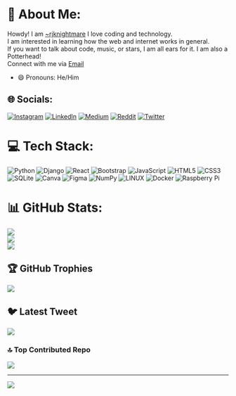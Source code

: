# 💫 About Me:
Howdy! I am [~rjknightmare](https://github.com/rajuljha) I love coding and technology. <br>I am interested in learning how the web and internet works in general.<br>If you want to talk about code, music, or stars, I am all ears for it. I am also a Potterhead! <br>Connect with me via <a href="mailto:emersonpess011108@gmail.com?">Email</a>
- 😄 Pronouns: He/Him

## 🌐 Socials:
[![Instagram](https://img.shields.io/badge/Instagram-%23E4405F.svg?logo=Instagram&logoColor=white)](https://instagram.com/rjknightmare) [![LinkedIn](https://img.shields.io/badge/LinkedIn-%230077B5.svg?logo=linkedin&logoColor=white)](https://linkedin.com/in/rajul-jha-627012251) [![Medium](https://img.shields.io/badge/Medium-12100E?logo=medium&logoColor=white)](https://medium.com/@rajuljha49) [![Reddit](https://img.shields.io/badge/Reddit-%23FF4500.svg?logo=Reddit&logoColor=white)](https://reddit.com/user/rjknightmare) [![Twitter](https://img.shields.io/badge/Twitter-%231DA1F2.svg?logo=Twitter&logoColor=white)](https://twitter.com/rajul_jha) 

# 💻 Tech Stack:
![Python](https://img.shields.io/badge/python-3670A0?style=for-the-badge&logo=python&logoColor=ffdd54) ![Django](https://img.shields.io/badge/django-%23092E20.svg?style=for-the-badge&logo=django&logoColor=white) ![React](https://img.shields.io/badge/react-%2320232a.svg?style=for-the-badge&logo=react&logoColor=%2361DAFB) ![Bootstrap](https://img.shields.io/badge/bootstrap-%23563D7C.svg?style=for-the-badge&logo=bootstrap&logoColor=white) ![JavaScript](https://img.shields.io/badge/javascript-%23323330.svg?style=for-the-badge&logo=javascript&logoColor=%23F7DF1E) ![HTML5](https://img.shields.io/badge/html5-%23E34F26.svg?style=for-the-badge&logo=html5&logoColor=white) ![CSS3](https://img.shields.io/badge/css3-%231572B6.svg?style=for-the-badge&logo=css3&logoColor=white) ![SQLite](https://img.shields.io/badge/sqlite-%2307405e.svg?style=for-the-badge&logo=sqlite&logoColor=white) ![Canva](https://img.shields.io/badge/Canva-%2300C4CC.svg?style=for-the-badge&logo=Canva&logoColor=white) 	![Figma](https://img.shields.io/badge/figma-%23F24E1E.svg?style=for-the-badge&logo=figma&logoColor=white) ![NumPy](https://img.shields.io/badge/numpy-%23013243.svg?style=for-the-badge&logo=numpy&logoColor=white) ![LINUX](https://img.shields.io/badge/Linux-FCC624?style=for-the-badge&logo=linux&logoColor=black) ![Docker](https://img.shields.io/badge/docker-%230db7ed.svg?style=for-the-badge&logo=docker&logoColor=white) ![Raspberry Pi](https://img.shields.io/badge/-RaspberryPi-C51A4A?style=for-the-badge&logo=Raspberry-Pi)

# 📊 GitHub Stats:
![](https://github-readme-stats.vercel.app/api?username=rajuljha&theme=gotham&hide_border=false&include_all_commits=false&count_private=false)<br/>
![](https://github-readme-streak-stats.herokuapp.com/?user=rajuljha&theme=gotham&hide_border=false)<br/>
![](https://github-readme-stats.vercel.app/api/top-langs/?username=rajuljha&theme=gotham&hide_border=false&include_all_commits=false&count_private=false&layout=compact)

## 🏆 GitHub Trophies
![](https://github-profile-trophy.vercel.app/?username=rajuljha&theme=darkhub&no-frame=false&no-bg=true&margin-w=4)

## 🐦 Latest Tweet
[![](https://gtce.itsvg.in/api?username=rajul_jha)](https://github.com/VishwaGauravIn/github-twitter-card-embed)

### 🔝 Top Contributed Repo
![](https://github-contributor-stats.vercel.app/api?username=rajuljha&limit=5&theme=dark&combine_all_yearly_contributions=true)

---
[![](https://visitcount.itsvg.in/api?id=rajuljha&icon=0&color=5)](https://visitcount.itsvg.in)

<!-- Proudly created with GPRM ( https://gprm.itsvg.in ) -->

<!--
**rajuljha/rajuljha** is a ✨ _special_ ✨ repository because its `README.md` (this file) appears on your GitHub profile.

Here are some ideas to get you started:

- 🔭 I’m currently working on ...
- 🌱 I’m currently learning ...
- 👯 I’m looking to collaborate on ...
- 🤔 I’m looking for help with ...
- 💬 Ask me about ...
- 📫 How to reach me: ...
- ⚡ Fun fact: ...
-->

